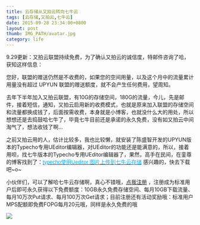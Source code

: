 ```yaml
---
title: 云存储从又拍云转向七牛云
tags: [云存储,又拍云,七牛云]
date: 2015-09-28 23:34:00+0800
layout: post
thumb: IMG_PATH/avatar.jpg
category: life
---
```


<span style="font-size: 14px;">9.29更新：又拍云联盟持续免费，为了确认又拍云的诚信度，特邮件咨询了哈，获知这样信息</span><span style="font-size: 14px;">：</span>

<span style="font-size: 14px;">您好，联盟的赠送仍然是不收费的，如果您的空间用量，以及这个月中的流量累计用量没有超过 UPYUN 联盟的赠送额度，就不会产生任何费用，望周知。</span>

<span style="font-size: 14px;">
</span>

<span style="font-size: 14px;">去年下半年加入又拍云联盟，有10G的存储空间，180G的流量，今儿，先是邮件，接着短信，通知，又拍云启用新的收费模式，也就是原来加入联盟的存储空间和流量都换成钱了，后面按需收费，本身就是小博客，也就没什么大的用处，所以想想还是去捣鼓哈七牛了，毕竟七牛目前还是承诺的永久免费，没有如又拍云中间淘气了，想法收钱了啊...</span>

<span style="font-size: 14px;">之前又拍云用的人，估计比较多，我也比较懒，就安装了陈盛智开发的UPYUN版本的Typecho专用UEditor编辑器，对UEditor的功能还是能满意的，所以，接着用呗，找七牛版本的Typecho专用UEditor编辑器了，果然，高手在民间，在銮尊的博客找到了：</span><span style="font-size: 14px;">[<span style="font-size: 14px; color: rgb(0, 176, 240); font-family: arial, helvetica, sans-serif;">typecho使用Ueditor 图片上传到七牛云存储</span>](http://www.luanzun.com/96.shtml)</span>&nbsp;<span style="font-size: 14px;">感兴趣的，快去下载吧~o~</span>

<span style="font-size: 14px;">小伙伴们，可以了解哈七牛云存储啊，真心不错哦，<span style="color: rgb(255, 0, 0); text-decoration: underline; font-size: 14px;">[点我注册](https://portal.qiniu.com/signup?code=3l877e5rpn5ua)</span>&nbsp;，注册成为标准用户后即可永久获得以下免费额度：10GB永久免费存储空间、每月10GB下载流量、每月10万次Put请求、每月100万次Get请求；目前注册还有活动奖励哦：标准用户MPS配额即免费FOPG每月20元哦，同样是永久免费的哦</span>

![](https://ww1.sinaimg.cn/mw600/005PvELHgw1f4dhjsnb9yj30c80dft9p.jpg)
